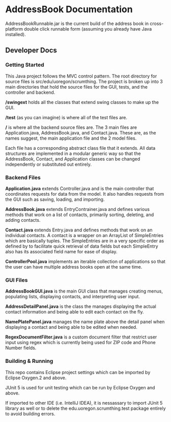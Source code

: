 # AddressBook Documentation

AddressBookRunnable.jar is the current build of the address book in cross-platform double click runnable form (assuming you already have Java installed).  

## Developer Docs
### Getting Started

This Java project follows the MVC control pattern. The root directory for source files is src/edu/uoregon/scrumthing. The project is broken up into 3 main directories that hold the source files for the GUI, tests, and the controller and backend. 

__/swingext__ holds all the classes that extend swing classes to make up the GUI. 

__/test__ (as you can imagine) is where all of the test files are. 

__/__ is where all the backend source files are. The 3 main files are Application.java, AddressBook.java, and Contact.java. These are, as the names suggest, the main application file and the 2 model files. 

Each file has a corresponding abstract class file that it extends. All data structures are implemented in a modular generic way so that the AddressBook, Contact, and Application classes can be changed independently or substituted out entirely.  

### Backend Files

__Application.java__ extends Controller.java and is the main controller that coordinates requests for data from the model. It also handles requests from the GUI such as saving, loading, and importing. 

__AddressBook.java__ extends EntryContrainer.java and defines various methods that work on a list of contacts, primarily sorting, deleting, and adding contacts. 

__Contact.java__ extends Entry.java and defines methods that work on an individual contacts. A contact is a wrapper on an ArrayList of SimpleEntries which are basically tuples. The SimpleEntries are in a very specific order as defined by <defaultFields> to facilitate quick retrieval of data fields but each SimpleEntry also has its associated field name for ease of display.  

__ControllerPool.java__ implements an iterable collection of applications so that the user can have multiple address books open at the same time. 

### GUI Files

__AddressBookGUI.java__ is the main GUI class that manages creating menus, populating lists, displaying contacts, and interpreting user input. 

__AddressDetailPanel.java__ is the class the manages displaying the actual contact information and being able to edit each contact on the fly. 

__NamePlatePanel.java__ manages the name plate above the detail panel when displaying a contact and being able to be edited when needed. 

__RegexDocumentFilter.java__ is a custom document filter that restrict user input using regex which is currently being used for ZIP code and Phone Number fields.

### Building & Running

This repo contains Eclipse project settings which can be imported by Eclipse Oxygen.2 and above.

JUnit 5 is used for unit testing which can be run by Eclipse Oxygen and above.

If imported to other IDE (i.e. IntelliJ IDEA), it is nessassary to import JUnit 5 library as well or to delete the edu.uoregon.scrumthing.test package entirely to avoid building errors.
